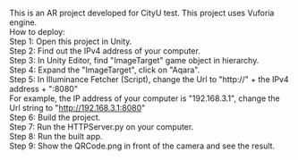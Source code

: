 This is an AR project developed for CityU test. This project uses Vuforia engine.  
How to deploy:  
Step 1: Open this project in Unity.  
Step 2: Find out the IPv4 address of your computer.  
Step 3: In Unity Editor, find "ImageTarget" game object in hierarchy.  
Step 4: Expand the "ImageTarget", click on "Aqara".  
Step 5: In Illuminance Fetcher (Script), change the Url to "http://" + the IPv4 address + ":8080"  
For example, the IP address of your computer is "192.168.3.1", change the Url string to "http://192.168.3.1:8080"  
Step 6: Build the project.  
Step 7: Run the HTTPServer.py on your computer.  
Step 8: Run the built app.  
Step 9: Show the QRCode.png in front of the camera and see the result.  
